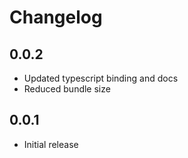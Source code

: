 # Changelog

## 0.0.2

* Updated typescript binding and docs
* Reduced bundle size

## 0.0.1

* Initial release
